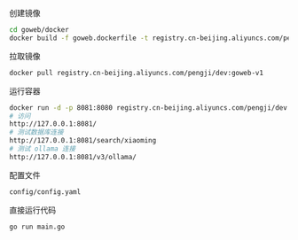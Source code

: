 创建镜像
```sh
cd goweb/docker
docker build -f goweb.dockerfile -t registry.cn-beijing.aliyuncs.com/pengji/dev:goweb-v1 .
```

拉取镜像
```sh
docker pull registry.cn-beijing.aliyuncs.com/pengji/dev:goweb-v1
```

运行容器
```sh
docker run -d -p 8081:8080 registry.cn-beijing.aliyuncs.com/pengji/dev:goweb-v1
# 访问
http://127.0.0.1:8081/
# 测试数据库连接
http://127.0.0.1:8081/search/xiaoming
# 测试 ollama 连接
http://127.0.0.1:8081/v3/ollama/
```

配置文件
```sh
config/config.yaml
```

直接运行代码
```sh
go run main.go
```
